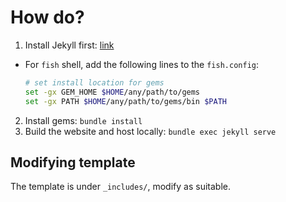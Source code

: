 # How do?

1. Install Jekyll first: [link](https://jekyllrb.com/docs/installation/ubuntu/)
  - For `fish` shell, add the following lines to the `fish.config`:
      ```sh
      # set install location for gems
      set -gx GEM_HOME $HOME/any/path/to/gems
      set -gx PATH $HOME/any/path/to/gems/bin $PATH
      ```
2. Install gems: `bundle install`
3. Build the website and host locally: `bundle exec jekyll serve`

## Modifying template

The template is under `_includes/`, modify as suitable.
